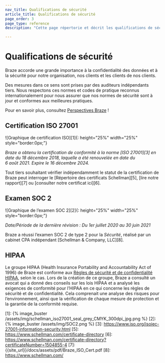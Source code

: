 ```yaml
---
nav_title: Qualifications de sécurité
article_title: Qualifications de sécurité
page_order: 3
page_type: reference
description: "Cette page répertorie et décrit les qualifications de sécurité de Braze."

---
```


<!--
Warning! Don't make any changes to this document without approval from the legal department.
-->

# Qualifications de sécurité

Braze accorde une grande importance à la confidentialité des données et à la sécurité pour notre organisation, nos clients et les clients de nos clients.

Des mesures dans ce sens sont prises par des auditeurs indépendants tiers. Nous respectons ces normes et codes de pratique reconnus internationalement pour nous assurer que nos normes de sécurité sont à jour et conformes aux meilleures pratiques.

Pour en savoir plus, consultez [Perspectives Braze](https://www.braze.com/perspectives/article/braze-soc-2-iso-27001-certified) !

## Certification ISO 27001

![Graphique de certification ISO][1]{: height="25%" width="25%" style="border:0px;"}

_Braze a obtenu la certification de conformité à la norme [ISO 27001][3] en date du 18 décembre 2018, laquelle a été renouvelée en date du 6 août 2021. Expire le 16 décembre 2024._

Tout tiers souhaitant vérifier indépendamment le statut de la certification de Braze peut interroger le [Répertoire des certificats Schellman][5], [lire notre rapport][7] ou [consulter notre certificat ici][6].

## Examen SOC 2

![Graphique de l’examen SOC 2][2]{: height="25%" width="25%" style="border:0px;"}

_Date/Période de la dernière révision : Du 1er juillet 2020 au 30 juin 2021_

Braze a réussi l’examen SOC 2 de type 2 pour la  _Sécurité_, réalisé par un cabinet CPA indépendant [Schellman & Company, LLC][8].

## HIPAA

Le groupe HIPAA (Health Insurance Portability and Accountability Act of 1996) de Braze est conforme aux [Règles de sécurité et de confidentialité HIPAA](https://aspe.hhs.gov/report/health-insurance-portability-and-accountability-act-1996), selon le cas. Lors de la création de ce groupe, Braze a consulté un avocat qui a donné des conseils sur les lois HIPAA et a analysé les exigences de conformité pour l’HIPAA en ce qui concerne les règles de sécurité et de confidentialité. Cela comprenait une analyse des risques pour l’environnement, ainsi que la vérification de chaque mesure de protection et la garantie de la conformité requise.

[1]: {% image_buster /assets/img/schellman_iso27001_seal_grey_CMYK_300dpi_jpg.png %}
[2]: {% image_buster /assets/img/SOC2.png %}
[3]: https://www.iso.org/isoiec-27001-information-security.html
[5]: https://www.schellman.com/certificate-directory
[6]: https://www.schellman.com/certificate-directory?certificateNumber=1504855-4
[7]: {{site_url}}/docs/assets/pdf/Braze_ISO_Cert.pdf
[8]: https://www.schellman.com/
